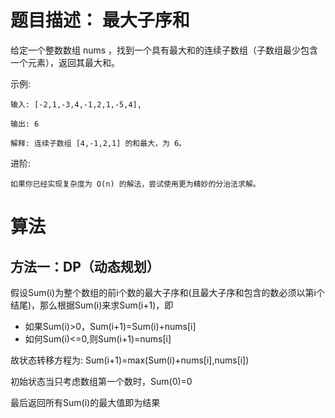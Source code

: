 # 题目描述： 最大子序和
给定一个整数数组 nums ，找到一个具有最大和的连续子数组（子数组最少包含一个元素），返回其最大和。

示例:

    输入: [-2,1,-3,4,-1,2,1,-5,4],

    输出: 6

    解释: 连续子数组 [4,-1,2,1] 的和最大，为 6。

进阶:

    如果你已经实现复杂度为 O(n) 的解法，尝试使用更为精妙的分治法求解。
    
# 算法
## 方法一：DP（动态规划）
假设Sum(i)为整个数组的前i个数的最大子序和(且最大子序和包含的数必须以第i个结尾)，那么根据Sum(i)来求Sum(i+1)，即
- 如果Sum(i)>0，Sum(i+1)=Sum(i)+nums[i]
- 如何Sum(i)<=0,则Sum(i+1)=nums[i]

故状态转移方程为:
Sum(i+1)=max(Sum(i)+nums[i],nums[i])

初始状态当只考虑数组第一个数时，Sum(0)=0

最后返回所有Sum(i)的最大值即为结果
